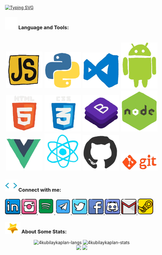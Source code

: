 [![Typing SVG](https://readme-typing-svg.herokuapp.com?font=Architects+Daughter&size=30&duration=4002&width=650&lines=+Software+Developer;Philomath%2C+Epicurean+and+Refined;I'm+interested+in+mobile+and+web+programming)](https://git.io/typing-svg)
<h3> <img src="https://github.com/4kubilaykaplan/4kubilaykaplan/blob/master/icons/lightning.webp" width="40px"> Language and Tools:</h3>
<h1 align="center"><a> <img src="https://github.com/4kubilaykaplan/4kubilaykaplan/blob/master/icons/js.webp" width="120"> </a>
<a> <img src="https://github.com/4kubilaykaplan/4kubilaykaplan/blob/master/icons/python.gif" width="120"> </a>
<a> <img src="https://github.com/4kubilaykaplan/4kubilaykaplan/blob/master/icons/vs.webp" width="120"" width="120"> </a>
<a> <img src="https://github.com/4kubilaykaplan/4kubilaykaplan/blob/master/icons/android.webp" width="120"> </a>
<a> <img src="https://github.com/4kubilaykaplan/4kubilaykaplan/blob/master/icons/html5.webp" width="120"> </a>
<a> <img src="https://github.com/4kubilaykaplan/4kubilaykaplan/blob/master/icons/css3.webp" width="120"> </a>
<a> <img src="https://github.com/4kubilaykaplan/4kubilaykaplan/blob/master/icons/bootstrap.webp" width="120"> </a>
<a> <img src="https://github.com/4kubilaykaplan/4kubilaykaplan/blob/master/icons/nodejs.gif" width="120"> </a>
<a> <img src="https://github.com/4kubilaykaplan/4kubilaykaplan/blob/master/icons/vuejs.webp" width="120"> </a>
<a> <img src="https://github.com/4kubilaykaplan/4kubilaykaplan/blob/master/icons/reactjs.webp" width="120"> </a>
<a> <img src="https://github.com/4kubilaykaplan/4kubilaykaplan/blob/master/icons/github.webp" width="120"> </a>  
<a> <img src="https://github.com/4kubilaykaplan/4kubilaykaplan/blob/master/icons/git.webp" width="120"> </a>
</h1>
<h3> <img src="https://github.com/4kubilaykaplan/4kubilaykaplan/blob/master/icons/label.webp" width="40px"> Connect with me:</h3>

<a href="https://www.linkedin.com/in/kubilay-kaplan-1b3562232/">
  <img alt="Linkedin" width="50px" src="https://github.com/4kubilaykaplan/4kubilaykaplan/blob/master/icons/linkedin.png" /> 

<a href="https://www.instagram.com/kubilaykaplan__">
  <img alt="Instagram" width="50px" src="https://github.com/4kubilaykaplan/4kubilaykaplan/blob/master/icons/instagram.png" />

<a href="https://open.spotify.com/user/kubilay91?si=5089249460874cd1">
  <img alt="Spotify" width="53px" src="https://github.com/4kubilaykaplan/4kubilaykaplan/blob/master/icons/spotify.png" />
</a>
<a href="https://t.me/sensazi0ne">
  <img alt="Telegram" width="51px" src="https://github.com/4kubilaykaplan/4kubilaykaplan/blob/master/icons/telegram.png" />
</a> 
<a href="https://twitter.com/kubilaykaplan__">
  <img alt="Twitter" width="50px" src="https://github.com/4kubilaykaplan/4kubilaykaplan/blob/master/icons/twitter.png"/>
</a>
<a href="https://www.facebook.com/kubilay.kaplan.7568">
  <img alt="Facebook" width="50px" src="https://github.com/4kubilaykaplan/4kubilaykaplan/blob/master/icons/facebook.png" />
</a>  
<a href="discordapp.com/users/722124917558083664">
  <img alt="Discord" width="50px" src="https://github.com/4kubilaykaplan/4kubilaykaplan/blob/master/icons/discord.png" />
</a>  
<a href="mailto:4kubilaykaplan@gmail.com?subject=[GitHub]%20🔥%20profile%20contact&body=Hello">
  <img alt="GMail" width="50px" src="https://github.com/4kubilaykaplan/4kubilaykaplan/blob/master/icons/gmail.png" />
</a>  
<a href="https://steamcommunity.com/profiles/76561198170997113/">
  <img alt="Steam" width="51px" src="https://github.com/4kubilaykaplan/4kubilaykaplan/blob/master/icons/steam2.png" />
</a>
<br>

<h3> <img src="https://github.com/4kubilaykaplan/4kubilaykaplan/blob/master/icons/star.webp" width="50px"> About Some Stats:</h3> 
<div align="center">
<img height="150em" src="https://github-readme-stats.vercel.app/api/top-langs/?username=4kubilaykaplan&layout=compact&show_icon=true&theme=algolia" alt="4kubilaykaplan-langs"/>
<img height="150em" src="https://github-readme-stats.vercel.app/api/?username=4kubilaykaplan&layout=compact&show_icon=true&theme=algolia" alt="4kubilaykaplan-stats"/>
</div>
<div align="center">
  <img src="http://github-readme-streak-stats.herokuapp.com?user=4kubilaykaplan&theme=algolia&background=0d1117&hide_border=true" />
  <img src="https://activity-graph.herokuapp.com/graph?username=4kubilaykaplan&theme=react-dark"/>
  <!-- <img src="https://peaceful-beyond-61134.herokuapp.com/graph?username=4kubilaykaplan&theme=react-dark"/> -->
</div>
  
